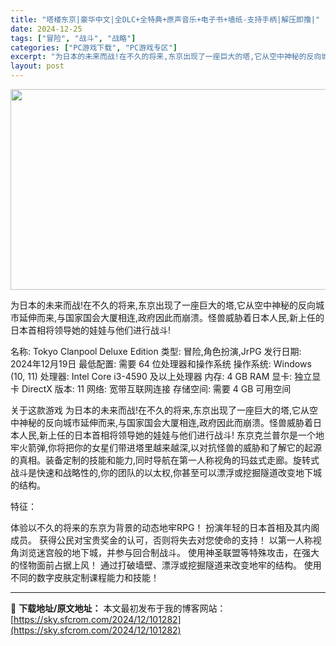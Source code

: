 ```yaml
---
title: "塔楼东京|豪华中文|全DLC+全特典+原声音乐+电子书+墙纸-支持手柄|解压即撸|"
date: 2024-12-25
tags: ["冒险", "战斗", "战略"]
categories: ["PC游戏下载", "PC游戏专区"]
excerpt: "为日本的未来而战!在不久的将来,东京出现了一座巨大的塔,它从空中神秘的反向城市延伸而来,与国家国会大厦相连,政府因此而崩溃。怪兽威胁着日本人民,新上任的日本首相将领导她的娃娃与他们进行战斗! 名称: Tokyo Clanpool Deluxe Edition 类型: 冒险,角色扮演,JrPG 发行日&hellip;"
layout: post
---
```


<img class="aligncenter size-full wp-image-101270" src="https://sky.sfcrom.com/wp-content/uploads/2024/12/2024122505533714.webp" alt="" width="570" height="321" />

为日本的未来而战!在不久的将来,东京出现了一座巨大的塔,它从空中神秘的反向城市延伸而来,与国家国会大厦相连,政府因此而崩溃。怪兽威胁着日本人民,新上任的日本首相将领导她的娃娃与他们进行战斗!

名称: Tokyo Clanpool Deluxe Edition
类型: 冒险,角色扮演,JrPG
发行日期: 2024年12月19日
最低配置:
需要 64 位处理器和操作系统
操作系统: Windows (10, 11)
处理器: Intel Core i3-4590 及以上处理器
内存: 4 GB RAM
显卡: 独立显卡
DirectX 版本: 11
网络: 宽带互联网连接
存储空间: 需要 4 GB 可用空间

关于这款游戏
为日本的未来而战!在不久的将来,东京出现了一座巨大的塔,它从空中神秘的反向城市延伸而来,与国家国会大厦相连,政府因此而崩溃。怪兽威胁着日本人民,新上任的日本首相将领导她的娃娃与他们进行战斗!
东京克兰普尔是一个地牢火箭弹,你将把你的女星们带进塔里越来越深,以对抗怪兽的威胁和了解它的起源的真相。装备定制的技能和能力,同时导航在第一人称视角的玛兹式走廊。旋转式战斗是快速和战略性的,你的团队的以太权,你甚至可以漂浮或挖掘隧道改变地下城的结构。

特征：

体验以不久的将来的东京为背景的动态地牢RPG！
扮演年轻的日本首相及其内阁成员。
获得公民对宝贵奖金的认可，否则将失去对您使命的支持！
以第一人称视角浏览迷宫般的地下城，并参与回合制战斗。
使用神圣联盟等特殊攻击，在强大的怪物面前占据上风！
通过打破墙壁、漂浮或挖掘隧道来改变地牢的结构。
使用不同的数字皮肤定制课程能力和技能！

---
📖 **下载地址/原文地址：** 本文最初发布于我的博客网站：[https://sky.sfcrom.com/2024/12/101282](https://sky.sfcrom.com/2024/12/101282)
